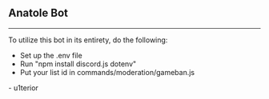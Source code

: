 ## Anatole Bot
---
To utilize this bot in its entirety, do the following:
- Set up the .env file
- Run "npm install discord.js dotenv"
- Put your list id in commands/moderation/gameban.js

\- u1terior

